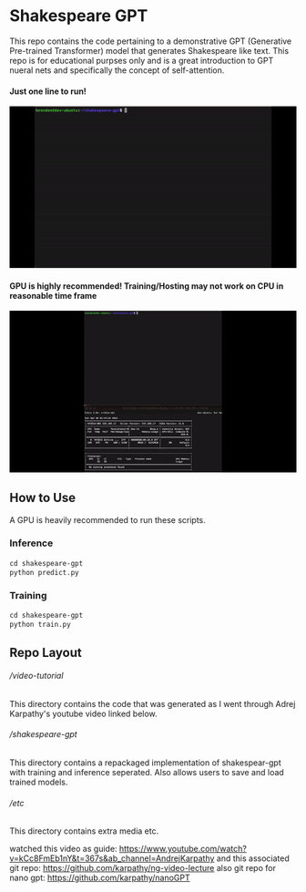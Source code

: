 # Shakespeare GPT

This repo contains the code pertaining to a demonstrative GPT (Generative Pre-trained Transformer) model that generates Shakespeare like text. This repo is for educational purpses only and is a great introduction to GPT nueral nets and specifically the concept of self-attention.


#### Just one line to run!

![Alt Text](https://github.com/bjudson1/shakespeare-gpt/blob/main/etc/shakespeare-gpt-demo-2.gif)


#### GPU is highly recommended! Training/Hosting may not work on CPU in reasonable time frame

![Alt Text](https://github.com/bjudson1/shakespeare-gpt/blob/main/etc/shakespeare_gpt_demo.gif)


## How to Use
A GPU is heavily recommended to run these scripts.

### Inference
```
cd shakespeare-gpt
python predict.py
```

### Training
```
cd shakespeare-gpt
python train.py
```

## Repo Layout


###### /video-tutorial
This directory contains the code that was generated as I went through Adrej Karpathy's youtube video linked below.


###### /shakespeare-gpt
This directory contains a repackaged implementation of shakespear-gpt with training and inference seperated. Also allows users to save and load trained models.

###### /etc
This directory contains extra media etc.





watched this video as guide: https://www.youtube.com/watch?v=kCc8FmEb1nY&t=367s&ab_channel=AndrejKarpathy
and this associated git repo: https://github.com/karpathy/ng-video-lecture
also git repo for nano gpt: https://github.com/karpathy/nanoGPT